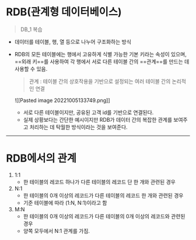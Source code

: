 # RDB(관계형 데이터베이스)
> DB_1 복습

- 데이터를 테이블, 행, 열 등으로 나누어 구조화하는 방식
- RDB의 모든 테이블에는 행에서 고유하게 식별 가능한 기본 키라는 속성이 있으며, ==외래 키==를 사용하여 각 행에서 서로 다른 테이블 간의 ==관계==를 만드는 데 사용할 수 있음.
  > 관계 : 테이블 간의 상호작용을 기반으로 설정되는 여러 테이블 간의 논리적인 연결
  
  ![[Pasted image 20221005133749.png]]
  - 서로 다른 테이블이지만, 공유된 고객 id를 기반으로 연결된다.
  - 실제 상황보다는 간단한 예시이지만 RDB가 데이터 간의 복잡한 관계를 보여주고 처리하는 데 탁월한 방식이라는 것을 보여준다.
-----
# RDB에서의 관계
1. 1:1
	- 한 테이블의 레코드 하나가 다른 테이블의 레코드 단 한 개와 관련된 경우
2. N:1
	- 한 테이블의 0개 이상의 레코드가 다른 테이블의 레코드 한 개와 관련된 경우
	- 기준 테이블에 따라 (1:N, N:1)이라고 함
3. M:N
	- 한 테이블의 0개 이상의 레코드가 다른 테이블의 0개 이상의 레코드와 관련된 경우
	- 양쪽 모두에서 N:1 관계를 가짐.